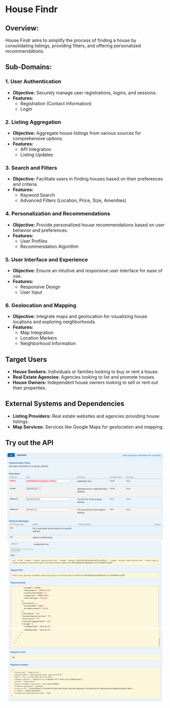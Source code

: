 # House Findr
## Overview:
House Findr aims to simplify the process of finding a house by consolidating listings, providing filters, and offering
personalized recommendations.

## Sub-Domains:
### 1. User Authentication
- **Objective:** Securely manage user registrations, logins, and sessions.
- **Features:**
    - Registration (Contact Information)
    - Login

### 2. Listing Aggregation
- **Objective:** Aggregate house listings from various sources for comprehensive options.
- **Features:**
    - API Integration
    - Listing Updates

### 3. Search and Filters
- **Objective:** Facilitate users in finding houses based on their preferences and criteria.
- **Features:**
    - Keyword Search
    - Advanced Filters (Location, Price, Size, Amenities)

### 4. Personalization and Recommendations
- **Objective:** Provide personalized house recommendations based on user behavior and preferences.
- **Features:**
    - User Profiles
    - Recommendation Algorithm

### 5. User Interface and Experience
- **Objective:** Ensure an intuitive and responsive user interface for ease of use.
- **Features:**
  - Responsive Design
  - User Input

### 6. Geolocation and Mapping
- **Objective:** Integrate maps and geolocation for visualizing house locations and exploring neighborhoods.
- **Features:**
  - Map Integration
  - Location Markers
  - Neighborhood Information

## Target Users
- **House Seekers:** Individuals or families looking to buy or rent a house.
- **Real Estate Agencies:** Agencies looking to list and promote houses.
- **House Owners:** Independent house owners looking to sell or rent out their properties.

## External Systems and Dependencies
- **Listing Providers:** Real estate websites and agencies providing house listings.
- **Map Services:** Services like Google Maps for geolocation and mapping.

## Try out the API
![img.png](img.png)
![img_1.png](img_1.png)
![img_2.png](img_2.png)